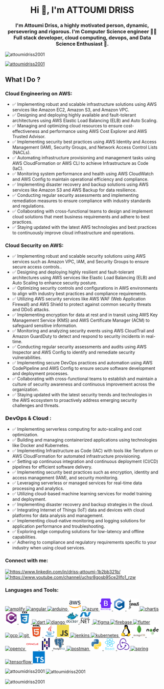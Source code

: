 <h1 align="center">Hi 👋, I'm ATTOUMI DRISS</h1>
<h3 align="center">I'm Attoumi Driss, a highly motivated person, dynamic, persevering and rigorous. I'm Computer Science engineer 👨‍💻 Full stack developer, cloud computing, devops, and Data Science Enthusiast 🤖.</h3>

<p align="left"> <img src="https://komarev.com/ghpvc/?username=attoumidriss2001&label=Profile%20views&color=0e75b6&style=flat" alt="attoumidriss2001" /> </p>

<p align="left"> <a href="https://github.com/ryo-ma/github-profile-trophy"><img src="https://github-profile-trophy.vercel.app/?username=attoumidriss2001" alt="attoumidriss2001" /></a> </p>


What I Do ?
----------------------------

### Cloud Engineering on AWS:
   * ✅ Implementing robust and scalable infrastructure solutions using AWS services like Amazon EC2, Amazon S3, and Amazon VPC.<br/>
   * ✅ Designing and deploying highly available and fault-tolerant architectures using AWS Elastic Load Balancing (ELB) and Auto Scaling.<br/>
   * ✅ Managing and optimizing cloud resources to ensure cost-effectiveness and performance using AWS Cost Explorer and AWS Trusted Advisor.<br/>
   * ✅ Implementing security best practices using AWS Identity and Access Management (IAM), Security Groups, and Network Access Control Lists (NACLs).<br/>
   * ✅ Automating infrastructure provisioning and management tasks using AWS CloudFormation or AWS CLI to achieve Infrastructure as Code (IaC).<br/>
   * ✅ Monitoring system performance and health using AWS CloudWatch and AWS Config to maintain operational efficiency and compliance.<br/>
   * ✅ Implementing disaster recovery and backup solutions using AWS services like Amazon S3 and AWS Backup for data resilience.<br/>
   * ✅ Conducting regular security assessments and implementing remediation measures to ensure compliance with industry standards and regulations.<br/>
   * ✅ Collaborating with cross-functional teams to design and implement cloud solutions that meet business requirements and adhere to best practices.<br/>
   * ✅ Staying updated with the latest AWS technologies and best practices to continuously improve cloud infrastructure and operations.


### Cloud Security on AWS:
   * ✅ Implementing robust and scalable security solutions using AWS services such as Amazon VPC, IAM, and Security Groups to ensure secure access controls..<br/>
   * ✅ Designing and deploying highly resilient and fault-tolerant architectures using AWS services like Elastic Load Balancing (ELB) and Auto Scaling to enhance security posture.<br/>
   * ✅ Optimizing security controls and configurations in AWS environments to align with industry best practices and compliance requirements.<br/>
   * ✅ Utilizing AWS security services like AWS WAF (Web Application Firewall) and AWS Shield to protect against common security threats and DDoS attacks.<br/>
   * ✅ Implementing encryption for data at rest and in transit using AWS Key Management Service (KMS) and AWS Certificate Manager (ACM) to safeguard sensitive information.<br/>
   * ✅ Monitoring and analyzing security events using AWS CloudTrail and Amazon GuardDuty to detect and respond to security incidents in real-time.<br/>
   * ✅ Conducting regular security assessments and audits using AWS Inspector and AWS Config to identify and remediate security vulnerabilities.<br/>
   * ✅ Implementing secure DevOps practices and automation using AWS CodePipeline and AWS Config to ensure secure software development and deployment processes.<br/>
   * ✅ Collaborating with cross-functional teams to establish and maintain a culture of security awareness and continuous improvement across the organization.<br/>
   * ✅ Staying updated with the latest security trends and technologies in the AWS ecosystem to proactively address emerging security challenges and threats.

### 𝗗𝗲𝘃𝗢𝗽𝘀 & 𝗖𝗹𝗼𝘂𝗱  :
   *  ✅ Implementing serverless computing for auto-scaling and cost optimization.<br/>
   *  ✅ Building and managing containerized applications using technologies like Docker and Kubernetes.<br/>
   *  ✅ Implementing Infrastructure as Code (IAC) with tools like Terraform or AWS CloudFormation for automated infrastructure provisioning.<br/>
   *  ✅ Setting up continuous integration and continuous deployment (CI/CD) pipelines for efficient software delivery.<br/>
   *  ✅ Implementing security best practices such as encryption, identity and access management (IAM), and security monitoring.<br/>
   *  ✅ Leveraging serverless or managed services for real-time data processing and analytics.<br/>
   *  ✅ Utilizing cloud-based machine learning services for model training and deployment.<br/>
   *  ✅ Implementing disaster recovery and backup strategies in the cloud.<br/>
   *  ✅ Integrating Internet of Things (IoT) data and devices with cloud platforms for data analysis and management.<br/>
   *  ✅ Implementing cloud-native monitoring and logging solutions for application performance and troubleshooting.<br/>
   *  ✅ Exploring edge computing solutions for low-latency and offline capabilities.<br/>
   *  ✅ Adhering to compliance and regulatory requirements specific to your industry when using cloud services.

<h3 align="left">Connect with me:</h3>
<p align="left">
<a href="https://www.linkedin.com/in/driss-attoumi-1b2bb321b/" target="blank"><img align="center" src="https://raw.githubusercontent.com/rahuldkjain/github-profile-readme-generator/master/src/images/icons/Social/linked-in-alt.svg" alt="https://www.linkedin.com/in/driss-attoumi-1b2bb321b/" height="30" width="40" /></a>
<a href="https://www.youtube.com/channel/UChSR8gOsb95ce2LLFo1_rZw" target="blank"><img align="center" src="https://raw.githubusercontent.com/rahuldkjain/github-profile-readme-generator/master/src/images/icons/Social/youtube.svg" alt="https://www.youtube.com/channel/uchsr8gosb95ce2llfo1_rzw" height="30" width="40" /></a>
</p>

<h3 align="left">Languages and Tools:</h3>
<p align="left"> <a href="https://aws.amazon.com/amplify/" target="_blank" rel="noreferrer"> <img src="https://docs.amplify.aws/assets/logo-dark.svg" alt="amplify" width="40" height="40"/> </a> <a href="https://angular.io" target="_blank" rel="noreferrer"> <img src="https://angular.io/assets/images/logos/angular/angular.svg" alt="angular" width="40" height="40"/> </a> <a href="https://www.arduino.cc/" target="_blank" rel="noreferrer"> <img src="https://cdn.worldvectorlogo.com/logos/arduino-1.svg" alt="arduino" width="40" height="40"/> </a> <a href="https://aws.amazon.com" target="_blank" rel="noreferrer"> <img src="https://raw.githubusercontent.com/devicons/devicon/master/icons/amazonwebservices/amazonwebservices-original-wordmark.svg" alt="aws" width="40" height="40"/> </a> <a href="https://azure.microsoft.com/en-in/" target="_blank" rel="noreferrer"> <img src="https://www.vectorlogo.zone/logos/microsoft_azure/microsoft_azure-icon.svg" alt="azure" width="40" height="40"/> </a> <a href="https://getbootstrap.com" target="_blank" rel="noreferrer"> <img src="https://raw.githubusercontent.com/devicons/devicon/master/icons/bootstrap/bootstrap-plain-wordmark.svg" alt="bootstrap" width="40" height="40"/> </a> <a href="https://www.cprogramming.com/" target="_blank" rel="noreferrer"> <img src="https://raw.githubusercontent.com/devicons/devicon/master/icons/c/c-original.svg" alt="c" width="40" height="40"/> </a> <a href="https://canvasjs.com" target="_blank" rel="noreferrer"> <img src="https://raw.githubusercontent.com/Hardik0307/Hardik0307/master/assets/canvasjs-charts.svg" alt="canvasjs" width="40" height="40"/> </a> <a href="https://www.chartjs.org" target="_blank" rel="noreferrer"> <img src="https://www.chartjs.org/media/logo-title.svg" alt="chartjs" width="40" height="40"/> </a> <a href="https://www.w3schools.com/cs/" target="_blank" rel="noreferrer"> <img src="https://raw.githubusercontent.com/devicons/devicon/master/icons/csharp/csharp-original.svg" alt="csharp" width="40" height="40"/> </a> <a href="https://www.w3schools.com/css/" target="_blank" rel="noreferrer"> <img src="https://raw.githubusercontent.com/devicons/devicon/master/icons/css3/css3-original-wordmark.svg" alt="css3" width="40" height="40"/> </a> <a href="https://dart.dev" target="_blank" rel="noreferrer"> <img src="https://www.vectorlogo.zone/logos/dartlang/dartlang-icon.svg" alt="dart" width="40" height="40"/> </a> <a href="https://www.djangoproject.com/" target="_blank" rel="noreferrer"> <img src="https://cdn.worldvectorlogo.com/logos/django.svg" alt="django" width="40" height="40"/> </a> <a href="https://www.docker.com/" target="_blank" rel="noreferrer"> <img src="https://raw.githubusercontent.com/devicons/devicon/master/icons/docker/docker-original-wordmark.svg" alt="docker" width="40" height="40"/> </a> <a href="https://dotnet.microsoft.com/" target="_blank" rel="noreferrer"> <img src="https://raw.githubusercontent.com/devicons/devicon/master/icons/dot-net/dot-net-original-wordmark.svg" alt="dotnet" width="40" height="40"/> </a> <a href="https://www.figma.com/" target="_blank" rel="noreferrer"> <img src="https://www.vectorlogo.zone/logos/figma/figma-icon.svg" alt="figma" width="40" height="40"/> </a> <a href="https://firebase.google.com/" target="_blank" rel="noreferrer"> <img src="https://www.vectorlogo.zone/logos/firebase/firebase-icon.svg" alt="firebase" width="40" height="40"/> </a> <a href="https://flutter.dev" target="_blank" rel="noreferrer"> <img src="https://www.vectorlogo.zone/logos/flutterio/flutterio-icon.svg" alt="flutter" width="40" height="40"/> </a> <a href="https://cloud.google.com" target="_blank" rel="noreferrer"> <img src="https://www.vectorlogo.zone/logos/google_cloud/google_cloud-icon.svg" alt="gcp" width="40" height="40"/> </a> <a href="https://git-scm.com/" target="_blank" rel="noreferrer"> <img src="https://www.vectorlogo.zone/logos/git-scm/git-scm-icon.svg" alt="git" width="40" height="40"/> </a> <a href="https://www.w3.org/html/" target="_blank" rel="noreferrer"> <img src="https://raw.githubusercontent.com/devicons/devicon/master/icons/html5/html5-original-wordmark.svg" alt="html5" width="40" height="40"/> </a> <a href="https://www.java.com" target="_blank" rel="noreferrer"> <img src="https://raw.githubusercontent.com/devicons/devicon/master/icons/java/java-original.svg" alt="java" width="40" height="40"/> </a> <a href="https://developer.mozilla.org/en-US/docs/Web/JavaScript" target="_blank" rel="noreferrer"> <img src="https://raw.githubusercontent.com/devicons/devicon/master/icons/javascript/javascript-original.svg" alt="javascript" width="40" height="40"/> </a> <a href="https://www.jenkins.io" target="_blank" rel="noreferrer"> <img src="https://www.vectorlogo.zone/logos/jenkins/jenkins-icon.svg" alt="jenkins" width="40" height="40"/> </a> <a href="https://kubernetes.io" target="_blank" rel="noreferrer"> <img src="https://www.vectorlogo.zone/logos/kubernetes/kubernetes-icon.svg" alt="kubernetes" width="40" height="40"/> </a> <a href="https://www.linux.org/" target="_blank" rel="noreferrer"> <img src="https://raw.githubusercontent.com/devicons/devicon/master/icons/linux/linux-original.svg" alt="linux" width="40" height="40"/> </a> <a href="https://www.mongodb.com/" target="_blank" rel="noreferrer"> <img src="https://raw.githubusercontent.com/devicons/devicon/master/icons/mongodb/mongodb-original-wordmark.svg" alt="mongodb" width="40" height="40"/> </a> <a href="https://nodejs.org" target="_blank" rel="noreferrer"> <img src="https://raw.githubusercontent.com/devicons/devicon/master/icons/nodejs/nodejs-original-wordmark.svg" alt="nodejs" width="40" height="40"/> </a> <a href="https://opencv.org/" target="_blank" rel="noreferrer"> <img src="https://www.vectorlogo.zone/logos/opencv/opencv-icon.svg" alt="opencv" width="40" height="40"/> </a> <a href="https://www.oracle.com/" target="_blank" rel="noreferrer"> <img src="https://raw.githubusercontent.com/devicons/devicon/master/icons/oracle/oracle-original.svg" alt="oracle" width="40" height="40"/> </a> <a href="https://pandas.pydata.org/" target="_blank" rel="noreferrer"> <img src="https://raw.githubusercontent.com/devicons/devicon/2ae2a900d2f041da66e950e4d48052658d850630/icons/pandas/pandas-original.svg" alt="pandas" width="40" height="40"/> </a> <a href="https://www.postgresql.org" target="_blank" rel="noreferrer"> <img src="https://raw.githubusercontent.com/devicons/devicon/master/icons/postgresql/postgresql-original-wordmark.svg" alt="postgresql" width="40" height="40"/> </a> <a href="https://postman.com" target="_blank" rel="noreferrer"> <img src="https://www.vectorlogo.zone/logos/getpostman/getpostman-icon.svg" alt="postman" width="40" height="40"/> </a> <a href="https://www.python.org" target="_blank" rel="noreferrer"> <img src="https://raw.githubusercontent.com/devicons/devicon/master/icons/python/python-original.svg" alt="python" width="40" height="40"/> </a> <a href="https://reactjs.org/" target="_blank" rel="noreferrer"> <img src="https://raw.githubusercontent.com/devicons/devicon/master/icons/react/react-original-wordmark.svg" alt="react" width="40" height="40"/> </a> <a href="https://redux.js.org" target="_blank" rel="noreferrer"> <img src="https://raw.githubusercontent.com/devicons/devicon/master/icons/redux/redux-original.svg" alt="redux" width="40" height="40"/> </a> <a href="https://spring.io/" target="_blank" rel="noreferrer"> <img src="https://www.vectorlogo.zone/logos/springio/springio-icon.svg" alt="spring" width="40" height="40"/> </a> <a href="https://www.tensorflow.org" target="_blank" rel="noreferrer"> <img src="https://www.vectorlogo.zone/logos/tensorflow/tensorflow-icon.svg" alt="tensorflow" width="40" height="40"/> </a> <a href="https://www.typescriptlang.org/" target="_blank" rel="noreferrer"> <img src="https://raw.githubusercontent.com/devicons/devicon/master/icons/typescript/typescript-original.svg" alt="typescript" width="40" height="40"/> </a> </p>

<p><img align="left" src="https://github-readme-stats.vercel.app/api/top-langs?username=attoumidriss2001&show_icons=true&locale=en&layout=compact" alt="attoumidriss2001" /></p>

<p>&nbsp;<img align="center" src="https://github-readme-stats.vercel.app/api?username=attoumidriss2001&show_icons=true&locale=en" alt="attoumidriss2001" /></p>

<p><img align="center" src="https://github-readme-streak-stats.herokuapp.com/?user=attoumidriss2001&" alt="attoumidriss2001" /></p>

